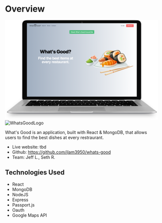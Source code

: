 # Overview

<img src= 'src/images/readme_img/whatsgood.jpg' alt="WhatsGoodLogo" min-width="320">

<div className = 'border'>
<img src= 'src/images/readme_img/whatsgoodsearch.jpg' alt="WhatsGoodLogo" min-width="320" max-height='400'>
</div>


What's Good is an application, built with React & MongoDB, that allows users to find the best dishes at every restraurant. 

- Live website: tbd
- Github: https://github.com/jlam3950/whats-good
- Team: Jeff L., Seth R. 

<!-- ## Features  -->

<!-- ## Navigating the App 

<p align="right">(<a href="#readme-top">back to top</a>)</p> -->

## Technologies Used

* React
* MongoDB
* NodeJS
* Express
* Passport.js 
* Oauth
* Google Maps API 

<!-- ## Future Plans -->

